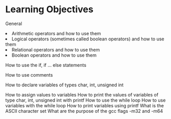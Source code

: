 # Learning Objectives

General

<li> Arithmetic operators and how to use them </li>

<li> Logical operators (sometimes called boolean operators) and how to use them </li>

<li> Relational operators and how to use them </li>
<li> Boolean operators and how to use them</li>

How to use the if, if ... else statements

How to use comments

How to declare variables of types char, int, unsigned int


How to assign values to variables
How to print the values of variables of type char, int, unsigned int with printf
How to use the while loop
How to use variables with the while loop
How to print variables using printf
What is the ASCII character set
What are the purpose of the gcc flags -m32 and -m64
